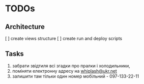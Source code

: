 # TODOs

## Architecture
[ ] create views structure
[ ] create run and deploy scripts

## Tasks
  1. забрати звідтиля всі згадки про пралки і холодильники,
  1. поміняти електронну адресу на whiplash@ukr.net
  1. залишити там тільки один номер мобільний - 097-133-22-11
